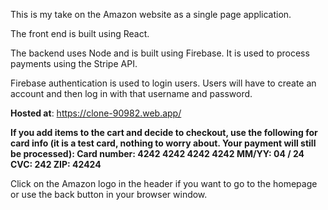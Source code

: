 This is my take on the Amazon website as a single page application.

The front end is built using React.

The backend uses Node and is built using Firebase. It is used to process payments using the Stripe API.

Firebase authentication is used to login users. Users will have to create an account and then log in with that username and password.

**Hosted at**: https://clone-90982.web.app/

**If you add items to the cart and decide to checkout, use the following for card info (it is a test card, nothing to worry about. Your payment will still be processed):
Card number: 4242 4242 4242 4242
MM/YY: 04 / 24
CVC: 242
ZIP: 42424**

Click on the Amazon logo in the header if you want to go to the homepage or use the back button in your browser window.
